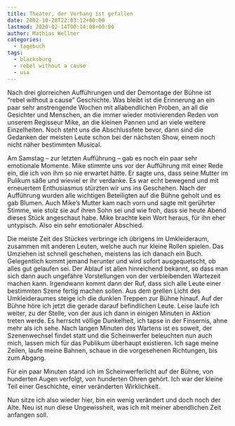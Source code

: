 ```yaml
---
title: Theater, der Vorhang ist gefallen
date: 2002-10-28T22:03:12+00:00
lastmod: 2020-02-14T00:14:08+00:00
author: Mathias Wellner
categories:
  - tagebuch
tags:
  - blacksburg
  - rebel without a cause
  - usa
---
```

Nach drei glorreichen Aufführungen und der Demontage der Bühne ist &#8220;rebel without a cause&#8221; Geschichte. Was bleibt ist die Erinnerung an ein paar sehr anstrengende Wochen mit allabendlichen Proben, an all die Gesichter und Menschen, an die immer wieder motivierenden Reden von unserem Regisseur Mike, an die kleinen Pannen und an viele weitere Einzelheiten. Noch steht uns die Abschlussfete bevor, dann sind die Gedanken der meisten Leute schon bei der nächsten Show, einem noch nicht näher bestimmten Musical.
<!--more-->

Am Samstag &#8211; zur letzten Aufführung &#8211; gab es noch ein paar sehr emotionale Momente. Mike stimmte uns vor der Aufführung mit einer Rede ein, die ich von ihm so nie erwartet hätte. Er sagte uns, dass seine Mutter im Pulikum säße und wieviel er ihr verdanke. Es war echt bewegend und mit erneuertem Enthusiasmus stürzten wir uns ins Geschehen. Nach der Aufführung wurden alle wichtigen Beteiligten auf die Bühne geholt und es gab Blumen. Auch Mike&#8217;s Mutter kam nach vorn und sagte mit gerührter Stimme, wie stolz sie auf ihren Sohn sei und wie froh, dass sie heute Abend dieses Stück angeschaut habe. Mike brachte kein Wort heraus, für ihn eher untypisch. Also ein sehr emotionaler Abschied.

Die meiste Zeit des Stückes verbringe ich übrigens im Umkleideraum, zusammen mit anderen Leuten, welche auch nur kleine Rollen spielen. Das Umziehen ist schnell geschehen, meistens las ich danach ein Buch. Gelegentlich kommt jemand herunter und wird sofort ausgequetscht, ob alles gut gelaufen sei. Der Ablauf ist allen hinreichend bekannt, so dass man sich dann auch ungefähre Vorstellungen von der verbleibenden Wartezeit machen kann. Irgendwann kommt dann der Ruf, dass sich alle Leute einer bestimmten Szene fertig machen sollen. Aus dem grellen Licht des Umkleideraumes steige ich die dunklen Treppen zur Bühne hinauf. Auf der Bühne höre ich jetzt die gerade darauf befindlichen Leute. Leise laufe ich weiter, zu der Stelle, von der aus ich dann in einigen Minuten in Aktion treten werde. Es herrscht völlige Dunkelheit, ich tapse in der Finsernis, ahne mehr als ich sehe. Nach langen Minuten des Wartens ist es soweit, der Szenenwechsel findet statt und die Scheinwerfer beleuchten nun auch mich, lassen mich für das Publikum überhaupt existieren. Ich sage meine Zeilen, laufe meine Bahnen, schaue in die vorgesehenen Richtungen, bis zum Abgang.

Für ein paar Minuten stand ich im Scheinwerferlicht auf der Bühne, von hunderten Augen verfolgt, von hunderten Ohren gehört. Ich war der kleine Teil einer Geschichte, einer veränderten Wirklichkeit.

Nun sitze ich also wieder hier, bin ein wenig verändert und doch noch der Alte. Neu ist nun diese Ungewissheit, was ich mit meiner abendlichen Zeit anfangen soll.